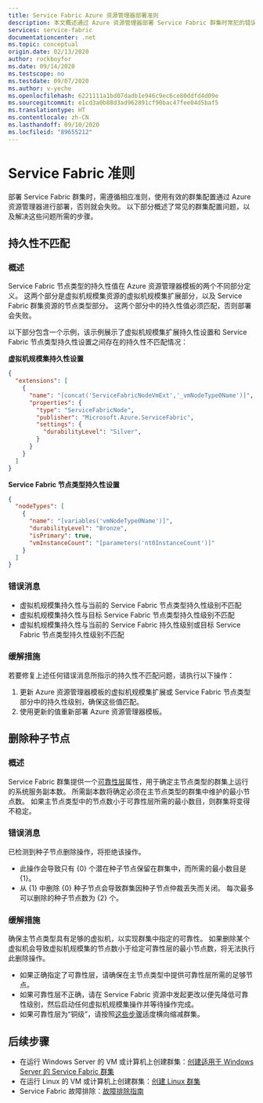 ```yaml
---
title: Service Fabric Azure 资源管理器部署准则
description: 本文概述通过 Azure 资源管理器部署 Service Fabric 群集时常犯的错误以及如何避免它们。
services: service-fabric
documentationcenter: .net
ms.topic: conceptual
origin.date: 02/13/2020
author: rockboyfor
ms.date: 09/14/2020
ms.testscope: no
ms.testdate: 09/07/2020
ms.author: v-yeche
ms.openlocfilehash: 6221111a1bd07dadb1e946c9ec6ce80ddfd4d09e
ms.sourcegitcommit: e1cd3a0b88d3ad962891cf90bac47fee04d5baf5
ms.translationtype: HT
ms.contentlocale: zh-CN
ms.lasthandoff: 09/10/2020
ms.locfileid: "89655212"
---
```

<!--Verified successfully-->
# <a name="service-fabric-guardrails"></a>Service Fabric 准则 
部署 Service Fabric 群集时，需遵循相应准则，使用有效的群集配置通过 Azure 资源管理器进行部署，否则就会失败。 以下部分概述了常见的群集配置问题，以及解决这些问题所需的步骤。 

## <a name="durability-mismatch"></a>持久性不匹配
### <a name="overview"></a>概述
Service Fabric 节点类型的持久性值在 Azure 资源管理器模板的两个不同部分定义。 这两个部分是虚拟机规模集资源的虚拟机规模集扩展部分，以及 Service Fabric 群集资源的节点类型部分。 这两个部分中的持久性值必须匹配，否则部署会失败。

以下部分包含一个示例，该示例展示了虚拟机规模集扩展持久性设置和 Service Fabric 节点类型持久性设置之间存在的持久性不匹配情况：  

**虚拟机规模集持久性设置**
```json 
{
  "extensions": [
    {
      "name": "[concat('ServiceFabricNodeVmExt','_vmNodeType0Name')]",
      "properties": {
        "type": "ServiceFabricNode",
        "publisher": "Microsoft.Azure.ServiceFabric",
        "settings": {
          "durabilityLevel": "Silver",
        }
      }
    }
  ]
}
```

**Service Fabric 节点类型持久性设置** 
```json
{
  "nodeTypes": [
    {
      "name": "[variables('vmNodeType0Name')]",
      "durabilityLevel": "Bronze",
      "isPrimary": true,
      "vmInstanceCount": "[parameters('nt0InstanceCount')]"
    }
  ]
}
```

### <a name="error-messages"></a>错误消息
* 虚拟机规模集持久性与当前的 Service Fabric 节点类型持久性级别不匹配
* 虚拟机规模集持久性与目标 Service Fabric 节点类型持久性级别不匹配
* 虚拟机规模集持久性与当前的 Service Fabric 持久性级别或目标 Service Fabric 节点类型持久性级别不匹配 

### <a name="mitigation"></a>缓解措施
若要修复上述任何错误消息所指示的持久性不匹配问题，请执行以下操作：
1. 更新 Azure 资源管理器模板的虚拟机规模集扩展或 Service Fabric 节点类型部分中的持久性级别，确保这些值匹配。
2. 使用更新的值重新部署 Azure 资源管理器模板。

## <a name="seed-node-deletion"></a>删除种子节点 
### <a name="overview"></a>概述
Service Fabric 群集提供一个[可靠性层](./service-fabric-cluster-capacity.md#reliability-characteristics-of-the-cluster)属性，用于确定主节点类型的群集上运行的系统服务副本数。 所需副本数将确定必须在主节点类型的群集中维护的最小节点数。 如果主节点类型中的节点数小于可靠性层所需的最小数目，则群集将变得不稳定。  

### <a name="error-messages"></a>错误消息 
已检测到种子节点删除操作，将拒绝该操作。 
* 此操作会导致只有 {0} 个潜在种子节点保留在群集中，而所需的最小数目是 {1}。
* 从 {1} 中删除 {0} 种子节点会导致群集因种子节点仲裁丢失而关闭。 每次最多可以删除的种子节点数为 {2} 个。

### <a name="mitigation"></a>缓解措施 
确保主节点类型具有足够的虚拟机，以实现群集中指定的可靠性。 如果删除某个虚拟机会导致虚拟机规模集的节点数小于给定可靠性层的最小节点数，将无法执行此删除操作。
* 如果正确指定了可靠性层，请确保在主节点类型中提供可靠性层所需的足够节点。 
* 如果可靠性层不正确，请在 Service Fabric 资源中发起更改以便先降低可靠性级别，然后启动任何虚拟机规模集操作并等待操作完成。
* 如果可靠性层为“铜级”，请按照[这些步骤](./service-fabric-cluster-scale-in-out.md#manually-remove-vms-from-a-node-typevirtual-machine-scale-set)适度横向缩减群集。

## <a name="next-steps"></a>后续步骤
* 在运行 Windows Server 的 VM 或计算机上创建群集：[创建适用于 Windows Server 的 Service Fabric 群集](service-fabric-cluster-creation-for-windows-server.md)
* 在运行 Linux 的 VM 或计算机上创建群集：[创建 Linux 群集](service-fabric-cluster-creation-via-portal.md)
* Service Fabric 故障排除：[故障排除指南](https://github.com/Azure/Service-Fabric-Troubleshooting-Guides)

<!-- Update_Description: update meta properties, wording update, update link -->